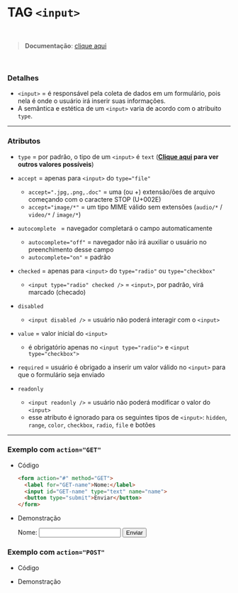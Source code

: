 # TAG `<input>`

<br>

> **Documentação**: [clique aqui](https://developer.mozilla.org/pt-BR/docs/Web/HTML/Element/input)

<br>

### Detalhes

* `<input>` = é responsável pela coleta de dados em um formulário, pois nela é onde o usuário irá inserir suas informações.
* A semântica e estética de um `<input>` varia de acordo com o atribuito `type`.

---

### Atributos

*  `type` = por padrão, o tipo de um `<input>` é `text` (**[Clique aqui](https://developer.mozilla.org/pt-BR/docs/Web/HTML/Element/input) para ver outros valores possíveis**)
 
*  `accept` = apenas para `<input>` do `type="file"`
    * `accept=".jpg,.png,.doc"` = uma (ou +) extensão/ões de arquivo começando com o caractere STOP (U+002E)
    * `accept="image/*"` = um tipo MIME válido sem extensões (`audio/*` / `video/*` / `image/*`)

*  `autocomplete ` = navegador completará o campo automaticamente
    * `autocomplete="off"` = navegador não irá auxiliar o usuário no preenchimento desse campo
    * `autocomplete="on"` = padrão

* `checked` = apenas para `<input>` do `type="radio"` ou `type="checkbox"`
    * `<input type="radio" checked />` = `<input>`, por padrão, virá marcado (checado)

* `disabled`
    * `<input disabled />` = usuário não poderá interagir com o `<input>`

* `value` = valor inicial do `<input>` 
    * é obrigatório apenas no `<input type="radio">` e `<input type="checkbox">`
   
* `required` = usuário é obrigado a inserir um valor válido no `<input>` para que o formulário seja enviado

* `readonly` 
    * `<input readonly />` = usuário não poderá modificar o valor do `<input>`
    * esse atributo é ignorado para os seguintes tipos de `<input>`: `hidden`, `range`, `color`, `checkbox`, `radio`, `file` e botões

---

### Exemplo com `action="GET"`

* Código
  
  ```html
  <form action="#" method="GET">
    <label for="GET-name">Nome:</label>
    <input id="GET-name" type="text" name="name">
    <button type="submit">Enviar</button>
  </form>
  ```

* Demonstração

  <form action="#" method="GET">
    <label for="GET-name">Nome:</label>
    <input id="GET-name" type="text" name="name">
    <button type="submit">Enviar</button>
  </form>
  
### Exemplo com `action="POST"`

* Código
  

* Demonstração
